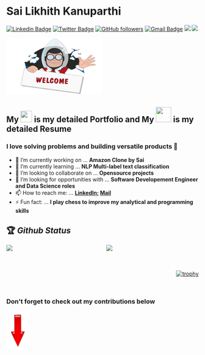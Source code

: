 # Sai Likhith Kanuparthi
[![Linkedin Badge](https://img.shields.io/badge/-sailikhithk-blue?style=social&logo=Linkedin&logoColor=blue&link=https://www.linkedin.com/in/sailikhithk/)](https://www.linkedin.com/in/sailikhithk/) 
[![Twitter Badge](http://img.shields.io/badge/-@codewithsai?style=social&logo=twitter&logoColor=blue&link=https://twitter.com/codewithsai)](https://twitter.com/codewithsai) 
[![GitHub followers](https://img.shields.io/github/followers/sailikhithk?label=Follow&style=social)](https://github.com/sailikhithk/?tab=follow) 
[![Gmail Badge](https://img.shields.io/badge/-sailikhithk?style=social&logo=Gmail&logoColor=red&link=mailto:sailikhithcse@gmail.com)](mailto:sailikhithcse@gmail.com) 
![](https://hitcounter.pythonanywhere.com/count/tag.svg?url=https%3A%2F%2Fsailikhithk.github.io)
![](https://visitor-badge.glitch.me/badge?page_id=sailikhithk.visitor-badge)

<img src="https://github.com/sailikhithk/sailikhithk/blob/master/gif.gif" width="250" height="150">

## My <a href="https://www.linkedin.com/in/sailikhithk"> <img src="https://media-exp1.licdn.com/dms/image/C4D0BAQGyOWvr4W0Pow/company-logo_200_200/0?e=2159024400&v=beta&t=itrwplyUUwPAVxqxN8THySQds9p401UaOtZIurSBVnA" width="30" height="30" ></a> is my detailed Portfolio and My <a href="https://www.github.com/sailikhithk"><img src="https://cdn.iconscout.com/icon/free/png-256/github-153-675523.png" width="40" height="40"></a> is my detailed Resume 

### I love solving problems and building versatile products 👋 


- 🔭 I’m currently working on ... **Amazon Clone by Sai**
- 🌱 I’m currently learning ... **NLP Multi-label text classification**
- 👯 I’m looking to collaborate on ... **Opensource projects**
- 🤔 I’m looking for opportunities with ... **Software Developement Engineer and Data Science roles**
- 📫 How to reach me: ... **[LinkedIn](https://www.linkedin.com/in/sailikhithk); [Mail](mailto:sailikhithcse@gmail.com)**
- ⚡ Fun fact: ... **I play chess to improve my analytical and programming skills**


## 🏆 *Github Status*
<div>
  <img  src="https://github-readme-streak-stats.herokuapp.com/?user=sailikhithk&no-bg=true" width="48%" >
  <img  src="https://github-readme-stats.vercel.app/api?username=sailikhithk&show_icons=true&no-bg=true&hide_border=true" width="48%" align="right" >
</div>
<!--
<a href="https://sailikhithk.com/"><img src="https://github-readme-stats.vercel.app/api?username=sailikhithk&show_icons=true&title_color=000FFF&icon_color=79ff67&text_color=9f9f9f"><img height="137.3px" src="https://github-readme-stats.vercel.app/api/top-langs/?username=sailikhithk&hide=html&hide_title=true&hide_border=true&layout=compact&langs_count=7&exclude_repo=comp426&text_color=000&icon_color=ffftheme=graywhite" /></a>
-->
<br>
<br>
<div align="right">

  [![trophy](https://github-profile-trophy.vercel.app/?username=sailikhithk&rank=S,AAA,AA,A&theme=juicyfresh&margin-w=15)](https://github.com/ryo-ma/github-profile-trophy)
  
</div>
<br>

### Don't forget to check out my contributions below
<img src="https://github.com/sailikhithk/sailikhithk/blob/master/unnamed2.gif" width="60" height="100">


<!--

[![ReadMe Card](https://github-readme-stats.vercel.app/api/pin/?username=anuraghazra&repo=github-readme-stats)](https://github.com/anuraghazra/github-readme-stats)
[![ReadMe Card](https://github-readme-stats.vercel.app/api/pin/?username=anuraghazra&repo=github-readme-stats)](https://github.com/anuraghazra/github-readme-stats)
[![ReadMe Card](https://github-readme-stats.vercel.app/api/pin/?username=anuraghazra&repo=github-readme-stats)](https://github.com/anuraghazra/github-readme-stats)

**sailikhithk/sailikhithk** is a ✨ _special_ ✨ repository because its `README.md` (this file) appears on your GitHub profile.

Here are some ideas to get you started:

- 🔭 I’m currently working on ...
- 🌱 I’m currently learning ...
- 👯 I’m looking to collaborate on ...
- 🤔 I’m looking for help with ...
- 💬 Ask me about ...
- 📫 How to reach me: ...
- 😄 Pronouns: ...
- ⚡ Fun fact: ...
-->
